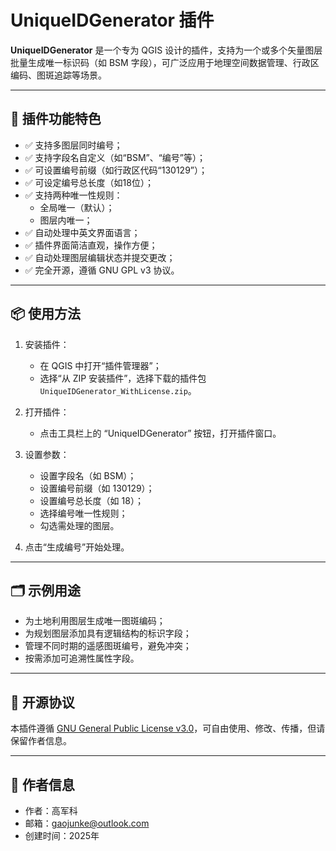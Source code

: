 # UniqueIDGenerator 插件

**UniqueIDGenerator** 是一个专为 QGIS 设计的插件，支持为一个或多个矢量图层批量生成唯一标识码（如 BSM 字段），可广泛应用于地理空间数据管理、行政区编码、图斑追踪等场景。

---

## 🔧 插件功能特色

- ✅ 支持多图层同时编号；
- ✅ 支持字段名自定义（如“BSM”、“编号”等）；
- ✅ 可设置编号前缀（如行政区代码“130129”）；
- ✅ 可设定编号总长度（如18位）；
- ✅ 支持两种唯一性规则：
  - 全局唯一（默认）；
  - 图层内唯一；
- ✅ 自动处理中英文界面语言；
- ✅ 插件界面简洁直观，操作方便；
- ✅ 自动处理图层编辑状态并提交更改；
- ✅ 完全开源，遵循 GNU GPL v3 协议。

---

## 📦 使用方法

1. 安装插件：
   - 在 QGIS 中打开“插件管理器”；
   - 选择“从 ZIP 安装插件”，选择下载的插件包 `UniqueIDGenerator_WithLicense.zip`。

2. 打开插件：
   - 点击工具栏上的 “UniqueIDGenerator” 按钮，打开插件窗口。

3. 设置参数：
   - 设置字段名（如 BSM）；
   - 设置编号前缀（如 130129）；
   - 设置编号总长度（如 18）；
   - 选择编号唯一性规则；
   - 勾选需处理的图层。

4. 点击“生成编号”开始处理。

---

## 🗂️ 示例用途

- 为土地利用图层生成唯一图斑编码；
- 为规划图层添加具有逻辑结构的标识字段；
- 管理不同时期的遥感图斑编号，避免冲突；
- 按需添加可追溯性属性字段。

---

## 📄 开源协议

本插件遵循 [GNU General Public License v3.0](https://www.gnu.org/licenses/gpl-3.0.html)，可自由使用、修改、传播，但请保留作者信息。

---

## 👤 作者信息

- 作者：高军科  
- 邮箱：gaojunke@outlook.com  
- 创建时间：2025年  
